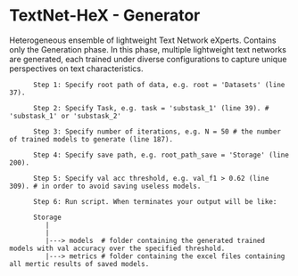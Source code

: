 # TextNet-HeX - Generator
Heterogeneous ensemble of lightweight Text Network eXperts. Contains only the Generation phase. In this phase, multiple lightweight text networks are generated, each trained under diverse configurations to capture unique perspectives on text characteristics.

          Step 1: Specify root path of data, e.g. root = 'Datasets' (line 37).
          
          Step 2: Specify Task, e.g. task = 'substask_1' (line 39). # 'substask_1' or 'substask_2'
          
          Step 3: Specify number of iterations, e.g. N = 50 # the number of trained models to generate (line 187).
          
          Step 4: Specify save path, e.g. root_path_save = 'Storage' (line 200).
          
          Step 5: Specify val acc threshold, e.g. val_f1 > 0.62 (line 309). # in order to avoid saving useless models.
          
          Step 6: Run script. When terminates your output will be like: 

          Storage
             |
             |
             |---> models  # folder containing the generated trained models with val accuracy over the specified threshold.
             |---> metrics # folder containing the excel files containing all mertic results of saved models.
